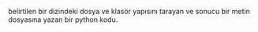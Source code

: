 belirtilen bir dizindeki dosya ve klasör yapısını tarayan ve sonucu bir metin dosyasına yazan bir python kodu.
